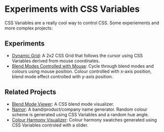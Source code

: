 # Experiments with CSS Variables
CSS Variables are a really cool way to control CSS. Some experiements and more complex projects:

## Experiments
- [Dynamic Grid](crosshairs): A 2x2 CSS Grid that follows the cursor using CSS Variables derived from mouse coordinates.
- [Blend Modes Controlled with Mouse](mouse-blendmode): Cycle through blend modes and colours using mouse position. Colour controlled with x-axis position, blend mode effect controlled with y-axis position.

## Related Projects
- [Blend Mode Viewer](https://acidtone.github.io/blendr): A CSS blend mode visualizer.
- [Namor](https://acidtone.github.io/namor): A band/product/company name generator. Random colour scheme is generated using CSS Variables and a random hue angle.
- [Colour Harmony Visualizer](https://acidtone.github.io/colour/): Colour harmony swatches generated using CSS Variables controled with a slider.